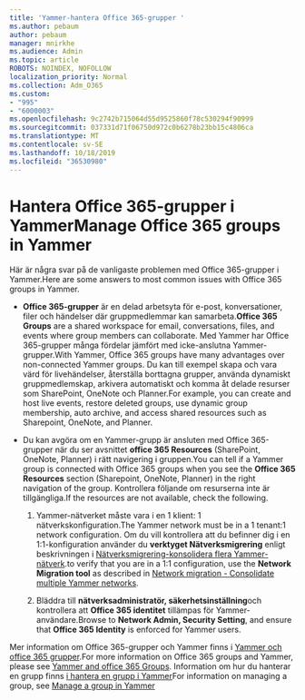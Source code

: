 ```yaml
---
title: 'Yammer-hantera Office 365-grupper '
ms.author: pebaum
author: pebaum
manager: mnirkhe
ms.audience: Admin
ms.topic: article
ROBOTS: NOINDEX, NOFOLLOW
localization_priority: Normal
ms.collection: Adm_O365
ms.custom:
- "995"
- "6000003"
ms.openlocfilehash: 9c2742b715064d55d9525860f78c530294f90999
ms.sourcegitcommit: 037331d71f06750d972c0b6278b23bb15c4806ca
ms.translationtype: MT
ms.contentlocale: sv-SE
ms.lasthandoff: 10/18/2019
ms.locfileid: "36530980"
---
```

# <a name="manage-office-365-groups-in-yammer"></a><span data-ttu-id="9a3b4-102">Hantera Office 365-grupper i Yammer</span><span class="sxs-lookup"><span data-stu-id="9a3b4-102">Manage Office 365 groups in Yammer</span></span>

<span data-ttu-id="9a3b4-103">Här är några svar på de vanligaste problemen med Office 365-grupper i Yammer.</span><span class="sxs-lookup"><span data-stu-id="9a3b4-103">Here are some answers to most common issues with Office 365 groups in Yammer.</span></span>

* <span data-ttu-id="9a3b4-104">**Office 365-grupper** är en delad arbetsyta för e-post, konversationer, filer och händelser där gruppmedlemmar kan samarbeta.</span><span class="sxs-lookup"><span data-stu-id="9a3b4-104">**Office 365 Groups** are a shared workspace for email, conversations, files, and events where group members can collaborate.</span></span> <span data-ttu-id="9a3b4-105">Med Yammer har Office 365-grupper många fördelar jämfört med icke-anslutna Yammer-grupper.</span><span class="sxs-lookup"><span data-stu-id="9a3b4-105">With Yammer, Office 365 groups have many advantages over non-connected Yammer groups.</span></span> <span data-ttu-id="9a3b4-106">Du kan till exempel skapa och vara värd för livehändelser, återställa borttagna grupper, använda dynamiskt gruppmedlemskap, arkivera automatiskt och komma åt delade resurser som SharePoint, OneNote och Planner.</span><span class="sxs-lookup"><span data-stu-id="9a3b4-106">For example, you can create and host live events, restore deleted groups, use dynamic group membership, auto archive, and access shared resources such as Sharepoint, OneNote, and Planner.</span></span>

* <span data-ttu-id="9a3b4-107">Du kan avgöra om en Yammer-grupp är ansluten med Office 365-grupper när du ser avsnittet **office 365 Resources** (SharePoint, OneNote, Planner) i rätt navigering i gruppen.</span><span class="sxs-lookup"><span data-stu-id="9a3b4-107">You can tell if a Yammer group is connected with Office 365 groups when you see the **Office 365 Resources** section (Sharepoint, OneNote, Planner) in the right navigation of the group.</span></span> <span data-ttu-id="9a3b4-108">Kontrollera följande om resurserna inte är tillgängliga.</span><span class="sxs-lookup"><span data-stu-id="9a3b4-108">If the resources are not available, check the following.</span></span>

  1. <span data-ttu-id="9a3b4-109">Yammer-nätverket måste vara i en 1 klient: 1 nätverkskonfiguration.</span><span class="sxs-lookup"><span data-stu-id="9a3b4-109">The Yammer network must be in a 1 tenant:1 network configuration.</span></span> <span data-ttu-id="9a3b4-110">Om du vill kontrollera att du befinner dig i en 1:1-konfiguration använder du **verktyget Nätverksmigrering** enligt beskrivningen i [Nätverksmigrering-konsolidera flera Yammer-nätverk](https://docs.microsoft.com/yammer/configure-your-yammer-network/consolidate-multiple-yammer-networks).</span><span class="sxs-lookup"><span data-stu-id="9a3b4-110">to verify that you are in a 1:1 configuration, use the **Network Migration tool** as described in [Network migration - Consolidate multiple Yammer networks](https://docs.microsoft.com/yammer/configure-your-yammer-network/consolidate-multiple-yammer-networks).</span></span>

  2. <span data-ttu-id="9a3b4-111">Bläddra till **nätverksadministratör, säkerhetsinställning**och kontrollera att **Office 365 identitet** tillämpas för Yammer-användare.</span><span class="sxs-lookup"><span data-stu-id="9a3b4-111">Browse to **Network Admin, Security Setting**, and ensure that **Office 365 Identity** is enforced for Yammer users.</span></span>

<span data-ttu-id="9a3b4-112">Mer information om Office 365-grupper och Yammer finns i [Yammer och office 365 grupper](https://docs.microsoft.com/yammer/manage-yammer-groups/yammer-and-office-365-groups?redirectSourcePath=%252fen-us%252farticle%252fYammer-and-Office-365-Groups-d8c239dc-a48b-47ab-b85e-6b4b8191a869).</span><span class="sxs-lookup"><span data-stu-id="9a3b4-112">For more information on Office 365 groups and Yammer, please see [Yammer and office 365 Groups](https://docs.microsoft.com/yammer/manage-yammer-groups/yammer-and-office-365-groups?redirectSourcePath=%252fen-us%252farticle%252fYammer-and-Office-365-Groups-d8c239dc-a48b-47ab-b85e-6b4b8191a869).</span></span> <span data-ttu-id="9a3b4-113">Information om hur du hanterar en grupp finns [i hantera en grupp i Yammer](https://support.office.com/article/Manage-a-group-in-Yammer-6e05c6d6-5548-4c88-89cd-e6757a514ef2)</span><span class="sxs-lookup"><span data-stu-id="9a3b4-113">For information on managing a group, see [Manage a group in Yammer](https://support.office.com/article/Manage-a-group-in-Yammer-6e05c6d6-5548-4c88-89cd-e6757a514ef2)</span></span>
